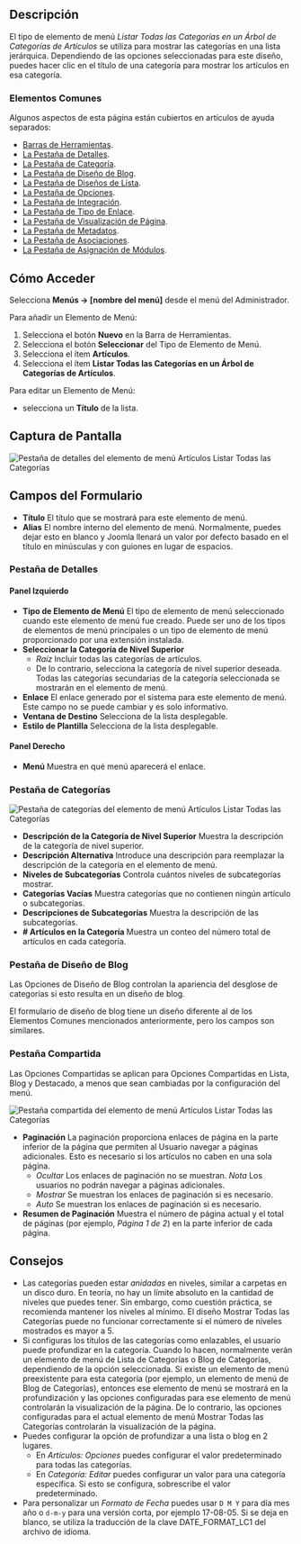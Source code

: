 <!-- Filename: Help4.x:Menu_Item:_List_All_Categories / Display title: Listar Todas las Categorías -->

## Descripción

El tipo de elemento de menú *Listar Todas las Categorías en un Árbol de Categorías de Artículos* se utiliza
para mostrar las categorías en una lista jerárquica. Dependiendo de las opciones seleccionadas
para este diseño, puedes hacer clic en el título de una categoría para mostrar los artículos en
esa categoría.

### Elementos Comunes

Algunos aspectos de esta página están cubiertos en artículos de ayuda separados:

* [Barras de Herramientas](jdocmanual?article=help/common-elements/toolbars).
* [La Pestaña de Detalles](jdocmanual?article=help/menu-items-common/menu-item-details).
* [La Pestaña de Categoría](jdocmanual?article=help/menu-items-common/menu-item-category).
* [La Pestaña de Diseño de Blog](jdocmanual?article=help/menu-items-common/menu-item-blog-layout).
* [La Pestaña de Diseños de Lista](jdocmanual?article=help/menu-items-common/menu-item-list-layouts).
* [La Pestaña de Opciones](jdocmanual?article=help/menu-items-common/menu-item-article-options).
* [La Pestaña de Integración](jdocmanual?article=help/menu-items-common/menu-item-integration).
* [La Pestaña de Tipo de Enlace](jdocmanual?article=help/menu-items-common/menu-item-link-type).
* [La Pestaña de Visualización de Página](jdocmanual?article=help/menu-items-common/menu-item-page-display).
* [La Pestaña de Metadatos](jdocmanual?article=help/menu-items-common/menu-item-metadata).
* [La Pestaña de Asociaciones](jdocmanual?article=help/common-elements/edit-associations).
* [La Pestaña de Asignación de Módulos](jdocmanual?article=help/menu-items-common/menu-item-module-assignment).

## Cómo Acceder

Selecciona **Menús → \[nombre del menú\]** desde el menú del Administrador.

Para añadir un Elemento de Menú:

1.  Selecciona el botón **Nuevo** en la Barra de Herramientas.
2.  Selecciona el botón **Seleccionar** del Tipo de Elemento de Menú.
3.  Selecciona el ítem **Artículos**.
4.  Selecciona el ítem **Listar Todas las Categorías en un Árbol de Categorías de Artículos**.

Para editar un Elemento de Menú:

- selecciona un **Título** de la lista.

## Captura de Pantalla

![Pestaña de detalles del elemento de menú Artículos Listar Todas las Categorías](../../../es/images/menu-items/articles-list-all-categories-details-tab.png)

## Campos del Formulario

- **Título** El título que se mostrará para este elemento de menú.
- **Alias** El nombre interno del elemento de menú. Normalmente, puedes dejar
  esto en blanco y Joomla llenará un valor por defecto basado en el título en minúsculas
  y con guiones en lugar de espacios.

### Pestaña de Detalles

#### Panel Izquierdo

- **Tipo de Elemento de Menú** El tipo de elemento de menú seleccionado cuando este elemento de menú
  fue creado. Puede ser uno de los tipos de elementos de menú principales o un tipo de elemento de menú
  proporcionado por una extensión instalada.
- **Seleccionar la Categoría de Nivel Superior**
  - *Raíz* Incluir todas las categorías de artículos.
  - De lo contrario, selecciona la categoría de nivel superior deseada. Todas las categorías
    secundarias de la categoría seleccionada se mostrarán en el elemento de menú.
- **Enlace** El enlace generado por el sistema para este elemento de menú. Este campo
  no se puede cambiar y es solo informativo.
- **Ventana de Destino** Selecciona de la lista desplegable.
- **Estilo de Plantilla** Selecciona de la lista desplegable.

#### Panel Derecho

- **Menú** Muestra en qué menú aparecerá el enlace.

### Pestaña de Categorías

![Pestaña de categorías del elemento de menú Artículos Listar Todas las Categorías](../../../es/images/menu-items/articles-list-all-categories-categories-tab.png)

- **Descripción de la Categoría de Nivel Superior** Muestra la descripción de la
  categoría de nivel superior.
- **Descripción Alternativa** Introduce una descripción para reemplazar la
  descripción de la categoría en el elemento de menú.
- **Niveles de Subcategorías** Controla cuántos niveles de subcategorías
  mostrar.
- **Categorías Vacías** Muestra categorías que no contienen ningún artículo
  o subcategorías.
- **Descripciones de Subcategorías** Muestra la descripción de
  las subcategorías.
- **\# Artículos en la Categoría** Muestra un conteo del número total de
  artículos en cada categoría.

### Pestaña de Diseño de Blog

Las Opciones de Diseño de Blog controlan la apariencia del desglose de categorías si
esto resulta en un diseño de blog.

El formulario de diseño de blog tiene un diseño diferente al de los Elementos Comunes
mencionados anteriormente, pero los campos son similares.

### Pestaña Compartida

Las Opciones Compartidas se aplican para Opciones Compartidas en Lista, Blog y Destacado,
a menos que sean cambiadas por la configuración del menú.

![Pestaña compartida del elemento de menú Artículos Listar Todas las Categorías](../../../es/images/menu-items/articles-list-all-categories-shared-tab.png)

- **Paginación** La paginación proporciona enlaces de página en la parte inferior de la
  página que permiten al Usuario navegar a páginas adicionales. Esto es necesario si los
  artículos no caben en una sola página.
  - *Ocultar* Los enlaces de paginación no se muestran. *Nota* Los usuarios no podrán
    navegar a páginas adicionales.
  - *Mostrar* Se muestran los enlaces de paginación si es necesario.
  - *Auto* Se muestran los enlaces de paginación si es necesario.
- **Resumen de Paginación** Muestra el número de página actual y el total de páginas
  (por ejemplo, *Página 1 de 2*) en la parte inferior de cada página.

## Consejos

- Las categorías pueden estar *anidadas* en niveles, similar a carpetas en un disco
  duro. En teoría, no hay un límite absoluto en la cantidad de niveles
  que puedes tener. Sin embargo, como cuestión práctica, se recomienda mantener
  los niveles al mínimo. El diseño Mostrar Todas las Categorías puede no funcionar
  correctamente si el número de niveles mostrados es mayor a 5.
- Si configuras los títulos de las categorías como enlazables, el usuario puede profundizar
  en la categoría. Cuando lo hacen, normalmente verán un elemento de menú de Lista de Categorías
  o Blog de Categorías, dependiendo de la opción seleccionada. Si existe un elemento de menú
  preexistente para esta categoría (por ejemplo, un elemento de menú de Blog de Categorías),
  entonces ese elemento de menú se mostrará en la profundización y las opciones configuradas
  para ese elemento de menú controlarán la visualización de la página. De lo contrario, las opciones
  configuradas para el actual elemento de menú Mostrar Todas las Categorías controlarán
  la visualización de la página.
- Puedes configurar la opción de profundizar a una lista o blog en 2 lugares.
  - En *Artículos: Opciones* puedes configurar el valor predeterminado para todas las categorías.
  - En *Categoría: Editar* puedes configurar un valor para una categoría específica. Si esto
    se configura, sobrescribe el valor predeterminado.
- Para personalizar un *Formato de Fecha* puedes usar `D M Y` para día mes año o `d-m-y`
  para una versión corta, por ejemplo 17-08-05. Si se deja en blanco, se utiliza la
  traducción de la clave DATE_FORMAT_LC1 del archivo de idioma.
